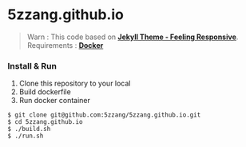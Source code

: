 5zzang.github.io
===

> Warn : This code based on **[Jekyll Theme - Feeling Responsive](https://github.com/Phlow/feeling-responsive)**. 
> Requirements : **[Docker](https://www.docker.com/community-edition#/download)**

### Install & Run

1. Clone this repository to your local
2. Build dockerfile
3. Run docker container

```console
$ git clone git@github.com:5zzang/5zzang.github.io.git
$ cd 5zzang.github.io
$ ./build.sh
$ ./run.sh
```